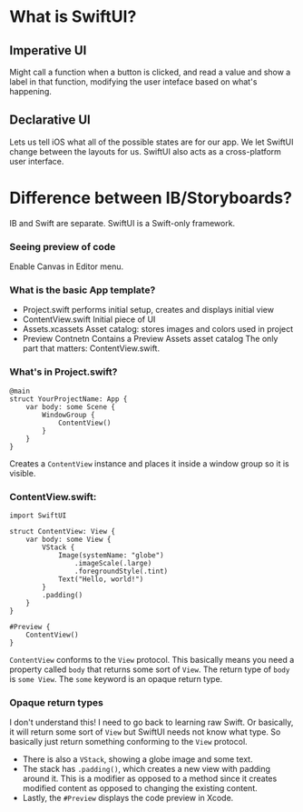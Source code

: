 # What is SwiftUI?
## Imperative UI
Might call a function when a button is clicked, and read a value
and show a label in that function, modifying the user inteface
based on what's happening.
## Declarative UI
Lets us tell iOS what all of the possible states are for our app.
We let SwiftUI change between the layouts for us. SwiftUI also
acts as a cross-platform user interface.
# Difference between IB/Storyboards?
IB and Swift are separate. SwiftUI is a Swift-only framework. 
### Seeing preview of code
Enable Canvas in Editor menu.
### What is the basic App template?
- Project.swift
    performs initial setup, creates and displays initial view
- ContentView.swift
    Initial piece of UI
- Assets.xcassets
    Asset catalog: stores images and colors used in project
- Preview Contnetn
    Contains a Preview Assets asset catalog
The only part that matters: ContentView.swift.
### What's in Project.swift?
```
@main
struct YourProjectName: App {
    var body: some Scene {
        WindowGroup {
            ContentView()
        }
    }
}
```
Creates a `ContentView` instance and places it inside a 
window group so it is visible. 
### ContentView.swift:
```
import SwiftUI

struct ContentView: View {
    var body: some View {
        VStack {
            Image(systemName: "globe")
                .imageScale(.large)
                .foregroundStyle(.tint)
            Text("Hello, world!")
        }
        .padding()
    }
}

#Preview {
    ContentView()
}
```
`ContentView` conforms to the
`View` protocol. This basically means you need a property called
`body` that returns some sort of `View`. The return type of `body`
is `some View`. The `some` keyword is an opaque return type.
### Opaque return types
I don't understand this! I need to go back to learning raw Swift.
Or basically, it will return some sort of `View` but SwiftUI 
needs not know what type. So basically just return something
conforming to the `View` protocol.
- There is also a `VStack`, showing a globe image and some text.
- The stack has `.padding()`, which creates a new view with
    padding around it. This is a modifier as opposed to a method
    since it creates modified content as opposed to changing the
    existing content.
- Lastly, the `#Preview` displays the code preview in Xcode.
